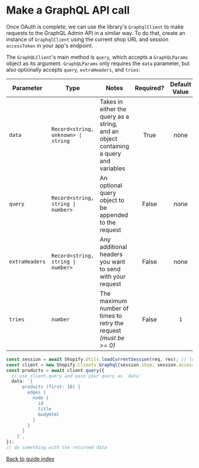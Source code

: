 # Make a GraphQL API call

Once OAuth is complete, we can use the library's `GraphqlClient` to make requests to the GraphQL Admin API in a similar way. To do that, create an instance of `GraphqlClient` using the current shop URL and session `accessToken` in your app's endpoint.

The `GraphQLClient`'s main method is `query`, which accepts a `GraphQLParams` object as its argument. `GraphQLParams` only requires the `data` parameter, but also optionally accepts `query`, `extraHeaders`, and `tries`:

| Parameter      | Type                                | Notes                                                                                 | Required? | Default Value |
| -------------- | ----------------------------------- | ------------------------------------------------------------------------------------- | :-------: | :-----------: |
| `data`         | `Record<string, unknown> \| string` | Takes in either the query as a string, and an object containing a query and variables |   True    |     none      |
| `query`        | `Record<string, string \| number>`  | An optional query object to be appended to the request                                |   False   |     none      |
| `extraHeaders` | `Record<string, string \| number>`  | Any additional headers you want to send with your request                             |   False   |     none      |
| `tries`        | `number`                            | The maximum number of times to retry the request _(must be >= 0)_                     |   False   |      `1`      |

```ts
const session = await Shopify.Utils.loadCurrentSession(req, res); // load the current session to get the `accessToken`
const client = new Shopify.Clients.Graphql(session.shop, session.accessToken); // GraphQLClient accepts the same arguments as RestClient
const products = await client.query({
  // use client.query and pass your query as `data`
  data: `{
      products (first: 10) {
        edges {
          node {
            id
            title
            bodyHtml
          }
        }
      }
    }`,
});
// do something with the returned data
```

[Back to guide index](../index.md)

